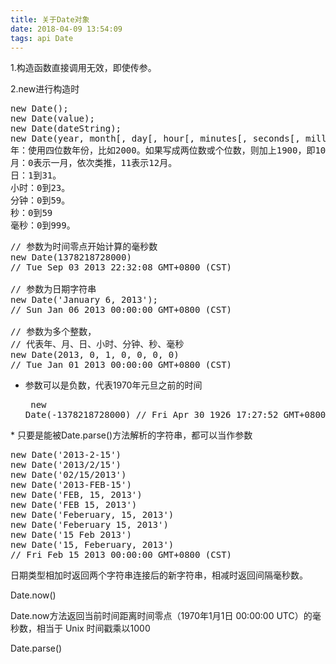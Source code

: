 ```yaml
---
title: 关于Date对象
date: 2018-04-09 13:54:09
tags: api Date
---
```

1.构造函数直接调用无效，即使传参。

2.new进行构造时
<pre>
new Date();
new Date(value);
new Date(dateString);
new Date(year, month[, day[, hour[, minutes[, seconds[, milliseconds]]]]]);
年：使用四位数年份，比如2000。如果写成两位数或个位数，则加上1900，即10代表1910年。如果是负数，表示公元前。
月：0表示一月，依次类推，11表示12月。
日：1到31。
小时：0到23。
分钟：0到59。
秒：0到59
毫秒：0到999。
</pre>
<pre>
// 参数为时间零点开始计算的毫秒数
new Date(1378218728000)
// Tue Sep 03 2013 22:32:08 GMT+0800 (CST)

// 参数为日期字符串
new Date('January 6, 2013');
// Sun Jan 06 2013 00:00:00 GMT+0800 (CST)

// 参数为多个整数，
// 代表年、月、日、小时、分钟、秒、毫秒
new Date(2013, 0, 1, 0, 0, 0, 0)
// Tue Jan 01 2013 00:00:00 GMT+0800 (CST)
</pre>
* 参数可以是负数，代表1970年元旦之前的时间<pre>
new Date(-1378218728000)
// Fri Apr 30 1926 17:27:52 GMT+0800 (CST)
</pre>
* 只要是能被Date.parse()方法解析的字符串，都可以当作参数<pre>
new Date('2013-2-15')
new Date('2013/2/15')
new Date('02/15/2013')
new Date('2013-FEB-15')
new Date('FEB, 15, 2013')
new Date('FEB 15, 2013')
new Date('Feberuary, 15, 2013')
new Date('Feberuary 15, 2013')
new Date('15 Feb 2013')
new Date('15, Feberuary, 2013')
// Fri Feb 15 2013 00:00:00 GMT+0800 (CST)
</pre>

日期类型相加时返回两个字符串连接后的新字符串，相减时返回间隔毫秒数。

Date.now()

Date.now方法返回当前时间距离时间零点（1970年1月1日 00:00:00 UTC）的毫秒数，相当于 Unix 时间戳乘以1000

Date.parse()

